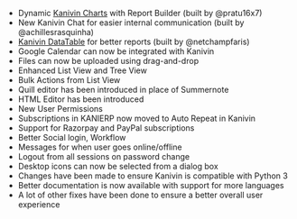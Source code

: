 - Dynamic [Kanivin Charts](https://github.com/frappe/charts) with Report Builder (built by @pratu16x7)
- New Kanivin Chat for easier internal communication (built by @achillesrasquinha)
- [Kanivin DataTable](https://github.com/frappe/datatable) for better reports (built by @netchampfaris)
- Google Calendar can now be integrated with Kanivin
- Files can now be uploaded using drag-and-drop
- Enhanced List View and Tree View
- Bulk Actions from List View
- Quill editor has been introduced in place of Summernote
- HTML Editor has been introduced
- New User Permissions
- Subscriptions in KANIERP now moved to Auto Repeat in Kanivin
- Support for Razorpay and PayPal subscriptions
- Better Social login, Workflow
- Messages for when user goes online/offline
- Logout from all sessions on password change
- Desktop icons can now be selected from a dialog box
- Changes have been made to ensure Kanivin is compatible with Python 3
- Better documentation is now available with support for more languages
- A lot of other fixes have been done to ensure a better overall user experience